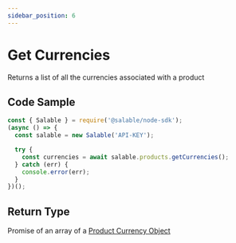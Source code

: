 ```yaml
---
sidebar_position: 6
---
```


# Get Currencies

Returns a list of all the currencies associated with a product

## Code Sample

```typescript
const { Salable } = require('@salable/node-sdk');
(async () => {
  const salable = new Salable('API-KEY');

  try {
    const currencies = await salable.products.getCurrencies();
  } catch (err) {
    console.error(err);
  }
})();
```

## Return Type

Promise of an array of a [Product Currency Object](https://docs.salable.app/api#tag/Products/operation/getProductCurrencies)
